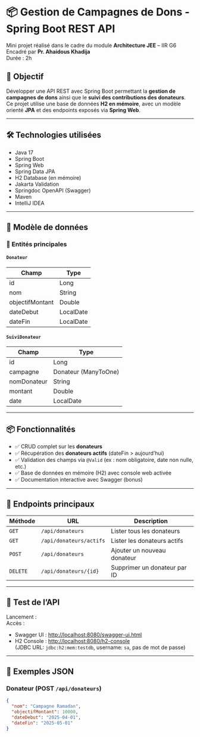 # 📦 Gestion de Campagnes de Dons - Spring Boot REST API

Mini projet réalisé dans le cadre du module **Architecture JEE** – IIR G6  
Encadré par **Pr. Ahaidous Khadija**  
Durée : 2h

## 🎯 Objectif

Développer une API REST avec Spring Boot permettant la **gestion de campagnes de dons** ainsi que le **suivi des contributions des donateurs**.  
Ce projet utilise une base de données **H2 en mémoire**, avec un modèle orienté **JPA** et des endpoints exposés via **Spring Web**.

---

## 🛠️ Technologies utilisées

- Java 17
- Spring Boot
- Spring Web
- Spring Data JPA
- H2 Database (en mémoire)
- Jakarta Validation
- Springdoc OpenAPI (Swagger)
- Maven
- IntelliJ IDEA

---

## 📐 Modèle de données

### 📁 Entités principales

#### `Donateur`
| Champ           | Type         |
|----------------|--------------|
| id             | Long         |
| nom            | String       |
| objectifMontant| Double       |
| dateDebut      | LocalDate    |
| dateFin        | LocalDate    |

#### `SuiviDonateur`
| Champ         | Type         |
|---------------|--------------|
| id            | Long         |
| campagne      | Donateur (ManyToOne) |
| nomDonateur   | String       |
| montant       | Double       |
| date          | LocalDate    |

---

## 📦 Fonctionnalités

- ✅ CRUD complet sur les **donateurs**
- ✅ Récupération des **donateurs actifs** (dateFin > aujourd’hui)
- ✅ Validation des champs via `@Valid` (ex : nom obligatoire, date non nulle, etc.)
- ✅ Base de données en mémoire (H2) avec console web activée
- ✅ Documentation interactive avec Swagger (bonus)

---

## 🔁 Endpoints principaux

| Méthode | URL                              | Description                            |
|--------|----------------------------------|----------------------------------------|
| `GET`  | `/api/donateurs`                 | Lister tous les donateurs              |
| `GET`  | `/api/donateurs/actifs`          | Lister les donateurs actifs            |
| `POST` | `/api/donateurs`                 | Ajouter un nouveau donateur            |
| `DELETE`| `/api/donateurs/{id}`           | Supprimer un donateur par ID           |

---

## 🧪 Test de l’API

Lancement :         
Accès :
- Swagger UI : [http://localhost:8080/swagger-ui.html](http://localhost:8080/swagger-ui.html)
- H2 Console : [http://localhost:8080/h2-console](http://localhost:8080/h2-console)  
  (JDBC URL: `jdbc:h2:mem:testdb`, username: `sa`, pas de mot de passe)

---

## 🧾 Exemples JSON

### Donateur (POST `/api/donateurs`)
```json
{
  "nom": "Campagne Ramadan",
  "objectifMontant": 10000,
  "dateDebut": "2025-04-01",
  "dateFin": "2025-05-01"
}

